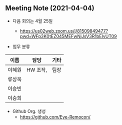 ## Meeting Note (2021-04-04)

- 다음 회의는 4월 25일
  - https://us02web.zoom.us/j/81509849477?pwd=WFp3K0tEZ045MEFwNjJsV3R1bEIvUT09

- 업무 분류

|이름|담당|기타|
|----|---|---|
|이혜원|HW 조작, |팀장|
|류상욱| | |
|이승빈| | |
|이승희| | |

- Github Org. 생성
  - https://github.com/Eye-Remocon/ 

